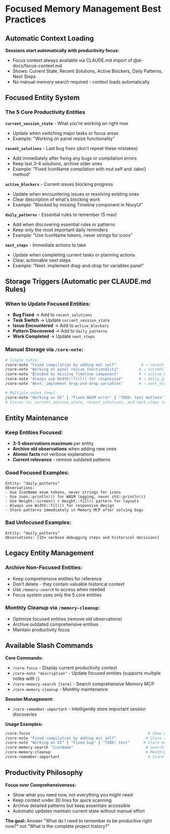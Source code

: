 # Focused Memory Management Best Practices

## Automatic Context Loading

**Sessions start automatically with productivity focus:**
- Focus context always available via CLAUDE.md import of @ai-docs/focus-context.md
- Shows: Current State, Recent Solutions, Active Blockers, Daily Patterns, Next Steps
- No manual memory search required - context loads automatically

## Focused Entity System

### The 5 Core Productivity Entities

**`current_session_state`** - What you're working on right now
- Update when switching major tasks or focus areas
- Example: "Working on panel resize functionality"

**`recent_solutions`** - Last bug fixes (don't repeat these mistakes)
- Add immediately after fixing any bugs or compilation errors
- Keep last 3-4 solutions, archive older ones
- Example: "Fixed IconName compilation with mut self and .take() method"

**`active_blockers`** - Current issues blocking progress
- Update when encountering issues or resolving existing ones
- Clear description of what's blocking work
- Example: "Blocked by missing Timeline component in NovyUI"

**`daily_patterns`** - Essential rules to remember (5 max)
- Add when discovering essential rules or patterns
- Keep only the most important daily reminders
- Example: "Use IconName tokens, never strings for icons"

**`next_steps`** - Immediate actions to take
- Update when completing current tasks or planning actions
- Clear, actionable next steps
- Example: "Next: implement drag-and-drop for variables panel"

## Storage Triggers (Automatic per CLAUDE.md Rules)

### When to Update Focused Entities:
- **Bug Fixed** → Add to `recent_solutions`
- **Task Switch** → Update `current_session_state`
- **Issue Encountered** → Add to `active_blockers`
- **Pattern Discovered** → Add to `daily_patterns`
- **Work Completed** → Update `next_steps`

### Manual Storage via `/core-note`:
```bash
# Single notes:
/core-note "Fixed compilation by adding mut self"           # → recent_solutions
/core-note "Working on panel resize functionality"         # → current_session_state
/core-note "Blocked by missing Timeline component"         # → active_blockers
/core-note "Always use Width::fill() for responsive"       # → daily_patterns
/core-note "Next: implement drag-and-drop variables"       # → next_steps

# Multiple notes (new):
/core-note "Working on UI" | "Fixed WASM error" | "TODO: test buttons"
# Stores to: current_session_state, recent_solutions, and next_steps respectively
```

## Entity Maintenance

### Keep Entities Focused:
- **3-5 observations maximum** per entity
- **Archive old observations** when adding new ones
- **Atomic facts** not verbose explanations
- **Current relevance** - remove outdated patterns

### Good Focused Examples:
```
Entity: "daily_patterns"
Observations:
- Use IconName enum tokens, never strings for icons
- Use zoon::println!() for WASM logging, never std::println!()
- Use Height::screen() + Height::fill() pattern for layouts
- Always use Width::fill() for responsive design
- Store patterns immediately in Memory MCP after solving bugs
```

### Bad Unfocused Examples:
```
Entity: "daily_patterns"
Observations: [15+ verbose debugging steps and historical decisions]
```

## Legacy Entity Management

### Archive Non-Focused Entities:
- Keep comprehensive entities for reference
- Don't delete - they contain valuable historical context
- Use `/memory-search` to access when needed
- Focus system uses only the 5 core entities

### Monthly Cleanup via `/memory-cleanup`:
- Optimize focused entities (remove old observations)
- Archive outdated comprehensive entities
- Maintain productivity focus

## Available Slash Commands

**Core Commands:**
- `/core-focus` - Display current productivity context
- `/core-note "description"` - Update focused entities (supports multiple notes with ` | `)
- `/core-memory-search [term]` - Search comprehensive Memory MCP
- `/core-memory-cleanup` - Monthly maintenance

**Session Management:**
- `/core-remember-important` - Intelligently store important session discoveries

**Usage Examples:**
```bash
/core-focus                                                    # Show current productivity context
/core-note "Fixed compilation by adding mut self"             # Store single note
/core-note "Working on UI" | "Fixed bug" | "TODO: test"      # Store multiple notes
/core-memory-search "IconName"                                # Search historical patterns
/core-memory-cleanup                                          # Monthly optimization
/core-remember-important                                       # Store important session discoveries
```

## Productivity Philosophy

**Focus over Comprehensiveness:**
- Show what you need now, not everything you might need
- Keep context under 30 lines for quick scanning
- Archive detailed patterns but keep essentials accessible
- Automatic updates maintain current state without manual effort

**The goal:** Answer "What do I need to remember to be productive right now?" not "What is the complete project history?"
